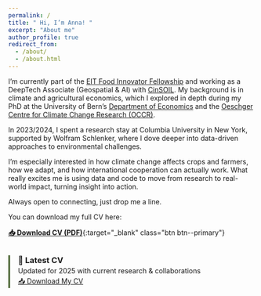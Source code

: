 ```yaml
---
permalink: /
title: " Hi, I’m Anna! "
excerpt: "About me"
author_profile: true
redirect_from: 
  - /about/
  - /about.html
---
```


I’m currently part of the <a href="https://learning.eitfood.eu/courses/innovator-fellowship">EIT Food Innovator Fellowship</a> and working as a DeepTech Associate (Geospatial & AI) with <a href="https://cinsoil.eu">CinSOIL</a>. My background is in climate and agricultural economics, which I explored in depth during my PhD at the University of Bern’s <a href="https://www.vwi.unibe.ch/index_eng.html">Department of Economics</a> and the <a href="https://www.oeschger.unibe.ch">Oeschger Centre for Climate Change Research (OCCR)</a>.

In 2023/2024, I spent a research stay at Columbia University in New York, supported by Wolfram Schlenker, where I dove deeper into data-driven approaches to environmental challenges.

I’m especially interested in how climate change affects crops and farmers, how we adapt, and how international cooperation can actually work. What really excites me is using data and code to move from research to real-world impact, turning insight into action.

Always open to connecting, just drop me a line.

You can download my full CV here:

[<strong>📥 Download CV (PDF)</strong>](https://anna-schmid.github.io/files/CV_Schmid_short.pdf){:target="_blank" class="btn btn--primary"}


<div style="border-left: 4px solid #5C7446; padding-left: 1rem; margin: 2rem auto; max-width: 500px;">
  <h3 style="margin-bottom: 0.2rem;">📌 Latest CV</h3>
  <p style="margin: 0.2rem 0;">Updated for 2025 with current research & collaborations</p>
  <a href="/files/CV_Schmid_short.pdf" target="_blank" class="btn btn--primary btn--small">
    📥 Download My CV
  </a>
</div>
